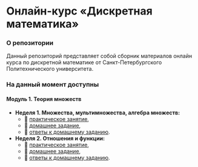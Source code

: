 # Онлайн-курс «Дискретная математика»

### О репозитории

Данный репозиторий представляет собой сборник материалов онлайн курса по дискретной математике от Санкт-Петербургского Политехнического университета.

### На данный момент доступны

#### Модуль 1. Теория множеств

- **Неделя 1. Множества, мультимножества, алгебра множеств:**
  - :page_facing_up: [практическое занятие](Docs/Practice/1-week/Практика.pdf),
  - :page_facing_up: [домашнее задание](Docs/Homeworks/1-week/ДЗ.pdf),
  - :page_facing_up: [ответы к домашнему заданию](Docs/Homeworks/1-week/answers/Ответы.pdf).
- **Неделя 2. Отношения и функции:**
  - :page_facing_up: [практическое занятие](Docs/Practice/2-week/Практика.pdf),
  - :page_facing_up: [домашнее задание](Docs/Homeworks/2-week/ДЗ.pdf),
  - :page_facing_up: [ответы к домашнему заданию](Docs/Homeworks/2-week/answers/Ответы.pdf).
